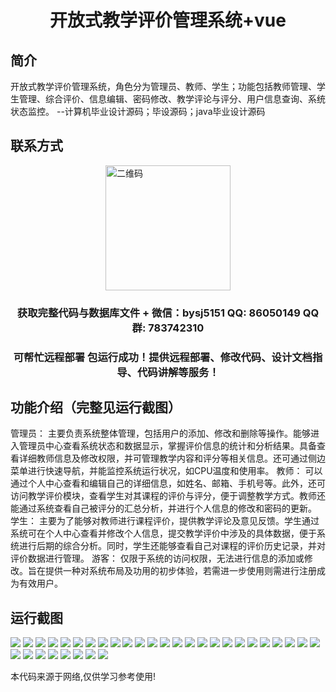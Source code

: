 <p><h1 align="center">开放式教学评价管理系统+vue</h1></p>

## 简介
开放式教学评价管理系统，角色分为管理员、教师、学生；功能包括教师管理、学生管理、综合评价、信息编辑、密码修改、教学评论与评分、用户信息查询、系统状态监控。    --计算机毕业设计源码；毕设源码；java毕业设计源码


## 联系方式
<img src="https://bs-1329754181.cos.ap-shanghai.myqcloud.com/wx.jpg" alt="二维码" style="display: block; margin: 0 auto;" width="200px">
<p><h3 align="center">获取完整代码与数据库文件 + 微信：bysj5151 QQ: 86050149 QQ群: 783742310</h3></p>
<p><h3 align="center">可帮忙远程部署 包运行成功！提供远程部署、修改代码、设计文档指导、代码讲解等服务！</h3></p>

## 功能介绍（完整见运行截图）
管理员： 主要负责系统整体管理，包括用户的添加、修改和删除等操作。能够进入管理员中心查看系统状态和数据显示，掌握评价信息的统计和分析结果。具备查看详细教师信息及修改权限，并可管理教学内容和评分等相关信息。还可通过侧边菜单进行快速导航，并能监控系统运行状况，如CPU温度和使用率。 教师： 可以通过个人中心查看和编辑自己的详细信息，如姓名、邮箱、手机号等。此外，还可访问教学评价模块，查看学生对其课程的评价与评分，便于调整教学方式。教师还能通过系统查看自己被评分的汇总分析，并进行个人信息的修改和密码的更新。 学生： 主要为了能够对教师进行课程评价，提供教学评论及意见反馈。学生通过系统可在个人中心查看并修改个人信息，提交教学评价中涉及的具体数据，便于系统进行后期的综合分析。同时，学生还能够查看自己对课程的评价历史记录，并对评价数据进行管理。 游客： 仅限于系统的访问权限，无法进行信息的添加或修改。旨在提供一种对系统布局及功用的初步体验，若需进一步使用则需进行注册成为有效用户。


## 运行截图
![](https://bs-1329754181.cos.ap-shanghai.myqcloud.com/ssm/OpenTeachingEvaluationManagementSystem/img/001.jpg)
![](https://bs-1329754181.cos.ap-shanghai.myqcloud.com/ssm/OpenTeachingEvaluationManagementSystem/img/002.jpg)
![](https://bs-1329754181.cos.ap-shanghai.myqcloud.com/ssm/OpenTeachingEvaluationManagementSystem/img/003.jpg)
![](https://bs-1329754181.cos.ap-shanghai.myqcloud.com/ssm/OpenTeachingEvaluationManagementSystem/img/004.jpg)
![](https://bs-1329754181.cos.ap-shanghai.myqcloud.com/ssm/OpenTeachingEvaluationManagementSystem/img/005.jpg)
![](https://bs-1329754181.cos.ap-shanghai.myqcloud.com/ssm/OpenTeachingEvaluationManagementSystem/img/006.jpg)
![](https://bs-1329754181.cos.ap-shanghai.myqcloud.com/ssm/OpenTeachingEvaluationManagementSystem/img/007.jpg)
![](https://bs-1329754181.cos.ap-shanghai.myqcloud.com/ssm/OpenTeachingEvaluationManagementSystem/img/008.jpg)
![](https://bs-1329754181.cos.ap-shanghai.myqcloud.com/ssm/OpenTeachingEvaluationManagementSystem/img/009.jpg)
![](https://bs-1329754181.cos.ap-shanghai.myqcloud.com/ssm/OpenTeachingEvaluationManagementSystem/img/010.jpg)
![](https://bs-1329754181.cos.ap-shanghai.myqcloud.com/ssm/OpenTeachingEvaluationManagementSystem/img/011.jpg)
![](https://bs-1329754181.cos.ap-shanghai.myqcloud.com/ssm/OpenTeachingEvaluationManagementSystem/img/012.jpg)
![](https://bs-1329754181.cos.ap-shanghai.myqcloud.com/ssm/OpenTeachingEvaluationManagementSystem/img/013.jpg)
![](https://bs-1329754181.cos.ap-shanghai.myqcloud.com/ssm/OpenTeachingEvaluationManagementSystem/img/014.jpg)
![](https://bs-1329754181.cos.ap-shanghai.myqcloud.com/ssm/OpenTeachingEvaluationManagementSystem/img/015.jpg)
![](https://bs-1329754181.cos.ap-shanghai.myqcloud.com/ssm/OpenTeachingEvaluationManagementSystem/img/016.jpg)
![](https://bs-1329754181.cos.ap-shanghai.myqcloud.com/ssm/OpenTeachingEvaluationManagementSystem/img/017.jpg)
![](https://bs-1329754181.cos.ap-shanghai.myqcloud.com/ssm/OpenTeachingEvaluationManagementSystem/img/018.jpg)
![](https://bs-1329754181.cos.ap-shanghai.myqcloud.com/ssm/OpenTeachingEvaluationManagementSystem/img/019.jpg)
![](https://bs-1329754181.cos.ap-shanghai.myqcloud.com/ssm/OpenTeachingEvaluationManagementSystem/img/020.jpg)
![](https://bs-1329754181.cos.ap-shanghai.myqcloud.com/ssm/OpenTeachingEvaluationManagementSystem/img/021.jpg)
![](https://bs-1329754181.cos.ap-shanghai.myqcloud.com/ssm/OpenTeachingEvaluationManagementSystem/img/022.jpg)
![](https://bs-1329754181.cos.ap-shanghai.myqcloud.com/ssm/OpenTeachingEvaluationManagementSystem/img/023.jpg)
![](https://bs-1329754181.cos.ap-shanghai.myqcloud.com/ssm/OpenTeachingEvaluationManagementSystem/img/024.jpg)
![](https://bs-1329754181.cos.ap-shanghai.myqcloud.com/ssm/OpenTeachingEvaluationManagementSystem/img/025.jpg)
![](https://bs-1329754181.cos.ap-shanghai.myqcloud.com/ssm/OpenTeachingEvaluationManagementSystem/img/026.jpg)
![](https://bs-1329754181.cos.ap-shanghai.myqcloud.com/ssm/OpenTeachingEvaluationManagementSystem/img/027.jpg)
![](https://bs-1329754181.cos.ap-shanghai.myqcloud.com/ssm/OpenTeachingEvaluationManagementSystem/img/028.jpg)
![](https://bs-1329754181.cos.ap-shanghai.myqcloud.com/ssm/OpenTeachingEvaluationManagementSystem/img/029.jpg)
![](https://bs-1329754181.cos.ap-shanghai.myqcloud.com/ssm/OpenTeachingEvaluationManagementSystem/img/030.jpg)
![](https://bs-1329754181.cos.ap-shanghai.myqcloud.com/ssm/OpenTeachingEvaluationManagementSystem/img/031.jpg)
![](https://bs-1329754181.cos.ap-shanghai.myqcloud.com/ssm/OpenTeachingEvaluationManagementSystem/img/032.jpg)
![](https://bs-1329754181.cos.ap-shanghai.myqcloud.com/ssm/OpenTeachingEvaluationManagementSystem/img/033.jpg)

<p>本代码来源于网络,仅供学习参考使用!</p>
